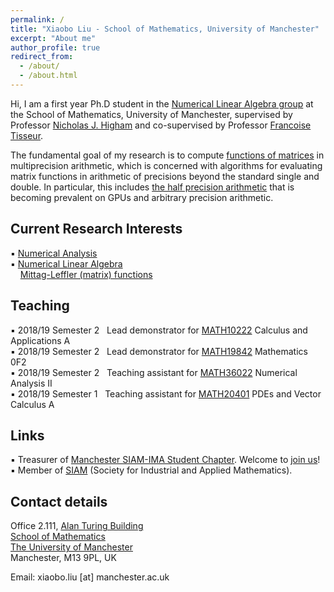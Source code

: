 ```yaml
---
permalink: /
title: "Xiaobo Liu - School of Mathematics, University of Manchester"
excerpt: "About me"
author_profile: true
redirect_from: 
  - /about/
  - /about.html
---
```

Hi, I am a first year Ph.D student in the [Numerical Linear Algebra group](https://nla-group.org/) at the School of Mathematics, University of Manchester, supervised by Professor [Nicholas J. Higham](http://www.maths.manchester.ac.uk/~higham/index.php) and co-supervised by Professor [Francoise Tisseur](http://www.maths.manchester.ac.uk/~ftisseur/).

The fundamental goal of my research is to compute [functions of matrices](https://en.wikipedia.org/wiki/Matrix_function) in multiprecision arithmetic, which is concerned with algorithms for evaluating matrix functions in arithmetic of precisions beyond the standard single and double. In particular, this includes [the half precision arithmetic](https://en.wikipedia.org/wiki/Half-precision_floating-point_format) that is becoming prevalent on GPUs and arbitrary precision arithmetic.

## Current Research Interests
▪ [Numerical Analysis](http://www.maths.manchester.ac.uk/our-research/research-groups/numerical-analysis-and-scientific-computing/numerical-analysis/our-research/)  
▪ [Numerical Linear Algebra](http://www.maths.manchester.ac.uk/our-research/research-groups/numerical-analysis-and-scientific-computing/numerical-analysis/our-research/numerical-linear-algebra/)  
&nbsp; &nbsp; [Mittag-Leffler (matrix) functions](https://en.wikipedia.org/wiki/Mittag-Leffler_function)

## Teaching
▪ 2018/19 Semester 2 &nbsp; Lead demonstrator for [MATH10222](http://www.maths.manchester.ac.uk/study/undergraduate/courses/mathematics-bsc/course-unit-spec/?unitcode=MATH10222) Calculus and Applications A  
▪ 2018/19 Semester 2 &nbsp; Lead demonstrator for [MATH19842](http://www.maths.manchester.ac.uk/study/undergraduate/information-for-current-students/service-teaching/foundation-studies/course-unit-spec/?unitcode=MATH19842) Mathematics 0F2  
▪ 2018/19 Semester 2 &nbsp; Teaching assistant for [MATH36022](http://www.maths.manchester.ac.uk/study/undergraduate/courses/mathematics-mmath/course-unit-spec/?unitcode=MATH36022) Numerical Analysis II  
▪ 2018/19 Semester 1 &nbsp; Teaching assistant for [MATH20401](http://www.maths.manchester.ac.uk/study/undergraduate/information-for-current-students/course-units-offered/course-unit-spec/?unitcode=MATH20401) PDEs and Vector Calculus A

## Links
▪ Treasurer of [Manchester SIAM-IMA Student Chapter](https://www.maths.manchester.ac.uk/~siam/). Welcome to [join us](http://www.maths.manchester.ac.uk/~siam/profile.php)!  
▪ Member of [SIAM](https://www.siam.org/) (Society for Industrial and Applied Mathematics).

## Contact details

Office 2.111, [Alan Turing Building](http://www.maths.manchester.ac.uk/our-research/facilities/infrastructure/)  
[School of Mathematics](http://www.maths.manchester.ac.uk/)  
[The University of Manchester](https://www.manchester.ac.uk/)  
Manchester, M13 9PL, UK  

Email: xiaobo.liu [at] manchester.ac.uk
